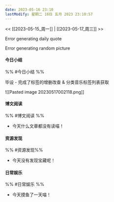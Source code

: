 ```yaml
---
date: 2023-05-16 23:10
lastModify: 星期二 16日 五月 2023 23:10:57
---
```


<< [[2023-05-15_周一]] | [[2023-05-17_周三]] >>

Error generating daily quote

Error generating random picture

#### 今日小结
%% #今日小结 %%

毕设 - 完成了标签的增删改查 & 分类音乐标签列表获取

![[Pasted image 20230517002118.png]]

#### 博文阅读
%% #博文阅读 %%

- 今天什么文章都没有读喵！

#### 资源发现
%% #资源发现%%

- 今天没有发现宝藏呢！

#### 日常娱乐
%% #日常娱乐 %%

- 今天摸鱼了一天喵！

